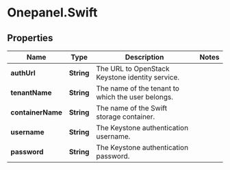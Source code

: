 # Onepanel.Swift

## Properties
Name | Type | Description | Notes
------------ | ------------- | ------------- | -------------
**authUrl** | **String** | The URL to OpenStack Keystone identity service. | 
**tenantName** | **String** | The name of the tenant to which the user belongs. | 
**containerName** | **String** | The name of the Swift storage container. | 
**username** | **String** | The Keystone authentication username. | 
**password** | **String** | The Keystone authentication password. | 


